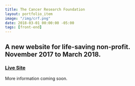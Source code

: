 ```yaml
---
title: The Cancer Research Foundation
layout: portfolio_item
image: "/img/crf.png"
date: 2018-03-01 00:00:00 -05:00
tags: [front-end]
---
```


## A new website for life-saving non-profit. November 2017 to March 2018.
### [Live Site](https://www.cancerresearchfdn.org/)

More information coming soon.
